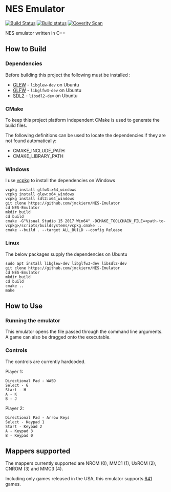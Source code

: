 # NES Emulator

[![Build Status](https://travis-ci.com/JMcKiern/NES-Emulator.svg?branch=master)](https://travis-ci.com/JMcKiern/NES-Emulator)
[![Build status](https://ci.appveyor.com/api/projects/status/mgv6b0ply361d6nx?svg=true)](https://ci.appveyor.com/project/JMcKiern/nes-emulator)
[![Coverity Scan](https://scan.coverity.com/projects/19074/badge.svg)](https://scan.coverity.com/projects/jmckiern-nes-emulator)

NES emulator written in C++

## How to Build

### Dependencies

Before building this project the following must be installed :
- [GLEW](http://glew.sourceforge.net/) - `libglew-dev` on Ubuntu
- [GLFW](https://www.glfw.org/download.html) - `libglfw3-dev` on Ubuntu
- [SDL2](https://www.libsdl.org/) - `libsdl2-dev` on Ubuntu

### CMake

To keep this project platform independent CMake is used to generate the build files.

The following definitions can be used to locate the dependencies if they are not found automatically:
- CMAKE_INCLUDE_PATH
- CMAKE_LIBRARY_PATH

### Windows

I use [vcpkg](https://github.com/microsoft/vcpkg) to install the dependencies on Windows

```
vcpkg install glfw3:x64_windows
vcpkg install glew:x64_windows
vcpkg install sdl2:x64_windows
git clone https://github.com/jmckiern/NES-Emulator
cd NES-Emulator
mkdir build
cd build
cmake -G"Visual Studio 15 2017 Win64" -DCMAKE_TOOLCHAIN_FILE=<path-to-vcpkg>/scripts/buildsystems/vcpkg.cmake ..
cmake --build . --target ALL_BUILD --config Release
```

### Linux

The below packages supply the dependencies on Ubuntu

```
sudo apt install libglew-dev libglfw3-dev libsdl2-dev
git clone https://github.com/jmckiern/NES-Emulator
cd NES-Emulator
mkdir build
cd build
cmake ..
make
```

## How to Use

### Running the emulator

This emulator opens the file passed through the command line arguments. A game can also be dragged onto the executable.

### Controls

The controls are currently hardcoded.

Player 1:
```
Directional Pad - WASD
Select - G
Start - H
A - K
B - J
```

Player 2:
```
Directional Pad - Arrow Keys
Select - Keypad 1
Start - Keypad 2
A - Keypad 3
B - Keypad 0
```

## Mappers supported

The mappers currently supported are NROM (0), MMC1 (1), UxROM (2), CNROM (3) and MMC3 (4).

Including only games released in the USA, this emulator supports [641](http://bootgod.dyndns.org:7777/search.php?region=USA&system=NTSC&ines_op=%3C%3D%60%40%60&ines=04) games.
